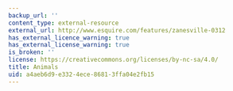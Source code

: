 ```yaml
---
backup_url: ''
content_type: external-resource
external_url: http://www.esquire.com/features/zanesville-0312
has_external_licence_warning: true
has_external_license_warning: true
is_broken: ''
license: https://creativecommons.org/licenses/by-nc-sa/4.0/
title: Animals
uid: a4aeb6d9-e332-4ece-8681-3ffa04e2fb15
---
```

